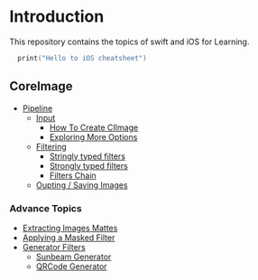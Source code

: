 # Introduction
This repository contains the topics of swift and iOS for Learning.

```swift
  print("Hello to iOS cheatsheet")
```
## CoreImage
* [Pipeline](https://github.com/AafaqAhmed6296/iOS-practicing-kit/blob/main/CoreImage/CoreImagePipline.md)
  * [Input](https://github.com/AafaqAhmed6296/iOS-practicing-kit/blob/main/CoreImage/CoreImagePipline.md#input) 
    * [How To Create CIImage](https://github.com/AafaqAhmed6296/iOS-practicing-kit/blob/main/CoreImage/CoreImagePipline.md#how-to-create-ciimage)
    * [Exploring More Options](https://github.com/AafaqAhmed6296/iOS-practicing-kit/blob/main/CoreImage/CoreImagePipline.md#exploring-more-options)
  * [Filtering](https://github.com/AafaqAhmed6296/iOS-practicing-kit/blob/main/CoreImage/CoreImagePipline.md#filtering) 
    * [Stringly typed filters](https://github.com/AafaqAhmed6296/iOS-practicing-kit/blob/main/CoreImage/CoreImagePipline.md#stringly-typed-filters) 
    * [Strongly typed filters](https://github.com/AafaqAhmed6296/iOS-practicing-kit/blob/main/CoreImage/CoreImagePipline.md#strongly-typed-filters) 
    * [Filters Chain](https://github.com/AafaqAhmed6296/iOS-practicing-kit/blob/main/CoreImage/CoreImagePipline.md#filters-chain) 
  * [Oupting / Saving Images](https://github.com/AafaqAhmed6296/iOS-practicing-kit/blob/main/CoreImage/CoreImagePipline.md#savingoutputing-images)
### Advance Topics
* [Extracting Images Mattes](https://github.com/AafaqAhmed6296/iOS-practicing-kit/blob/main/CoreImage/AdvanceTopis.md#extracing-images-mattes)
* [Applying a Masked Filter](https://github.com/AafaqAhmed6296/iOS-practicing-kit/blob/main/CoreImage/AdvanceTopis.md#applying-a-masked-filter)
* [Generator Filters](https://github.com/AafaqAhmed6296/iOS-practicing-kit/blob/main/CoreImage/AdvanceTopis.md#generator-filters)
  * [Sunbeam Generator
](https://github.com/AafaqAhmed6296/iOS-practicing-kit/blob/main/CoreImage/AdvanceTopis.md#sunbeam-generator)
  * [QRCode Generator
](https://github.com/AafaqAhmed6296/iOS-practicing-kit/blob/main/CoreImage/AdvanceTopis.md#qrcode-generator)
